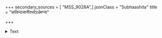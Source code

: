 +++
secondary_sources = [ "MSS_9028A",]
jsonClass = "Subhaashita"
title = "कलिन्दजानीरभरेऽर्धमग्ना"

+++

<details><summary>Text</summary>

कलिन्दजानीरभरेऽर्धमग्ना बकाः प्रकामं कृतभूरिशब्दाः।  
ध्वान्तेन वैराद् विनिगीर्यंमाणाः क्रोशन्ति मन्ये शशिनः किशोराः॥
</details>
